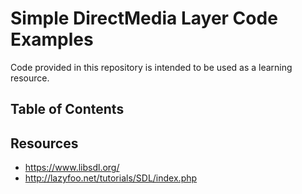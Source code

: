 # Simple DirectMedia Layer Code Examples

Code provided in this repository is intended to be used as a learning resource.

## Table of Contents

## Resources

* https://www.libsdl.org/
* http://lazyfoo.net/tutorials/SDL/index.php
